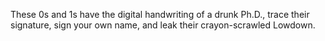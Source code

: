 These 0s and 1s have the digital handwriting of a drunk Ph.D., trace their signature, sign your own name, and leak their crayon-scrawled Lowdown.
